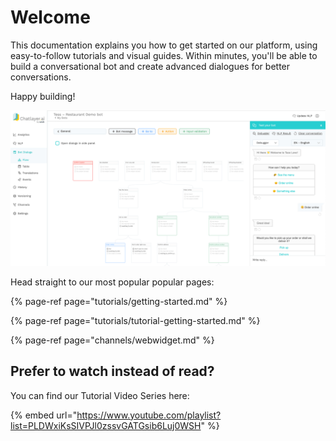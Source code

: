 # Welcome

This documentation explains you how to get started on our platform, using easy-to-follow tutorials and visual guides. Within minutes, you'll be able to build a conversational bot and create advanced dialogues for better conversations.

Happy building!

![](.gitbook/assets/platform-screenshot.png)

  
Head straight to our most popular popular pages:

{% page-ref page="tutorials/getting-started.md" %}

{% page-ref page="tutorials/tutorial-getting-started.md" %}

{% page-ref page="channels/webwidget.md" %}



## Prefer to watch instead of read? 

You can find our Tutorial Video Series here:

{% embed url="https://www.youtube.com/playlist?list=PLDWxiKsSIVPJl0zssvGATGsib6Luj0WSH" %}



